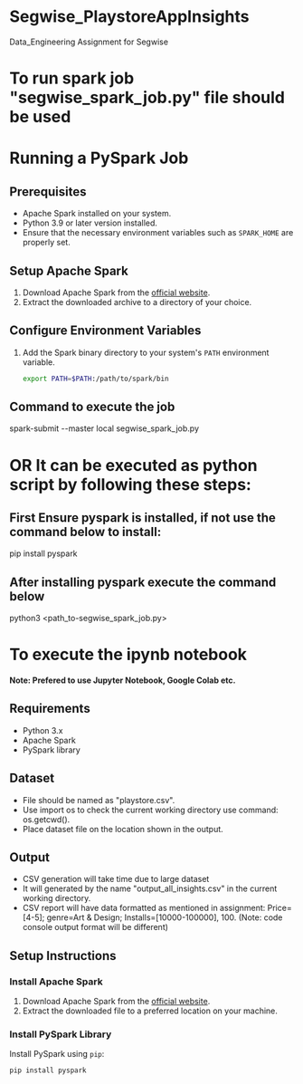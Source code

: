 # Segwise_PlaystoreAppInsights

Data_Engineering Assignment for Segwise

# To run spark job "segwise_spark_job.py" file should be used

# Running a PySpark Job

## Prerequisites

- Apache Spark installed on your system.
- Python 3.9 or later version installed.
- Ensure that the necessary environment variables such as `SPARK_HOME` are properly set.

## Setup Apache Spark

1. Download Apache Spark from the [official website](https://spark.apache.org/downloads.html).
2. Extract the downloaded archive to a directory of your choice.

## Configure Environment Variables

1. Add the Spark binary directory to your system's `PATH` environment variable.
   ```bash
   export PATH=$PATH:/path/to/spark/bin
   ```

## Command to execute the job

spark-submit --master local segwise_spark_job.py

# OR It can be executed as python script by following these steps:

## First Ensure pyspark is installed, if not use the command below to install:

pip install pyspark

## After installing pyspark execute the command below

python3 <path_to-segwise_spark_job.py>

# To execute the ipynb notebook

#### Note: Prefered to use Jupyter Notebook, Google Colab etc.

## Requirements

- Python 3.x
- Apache Spark
- PySpark library

## Dataset

- File should be named as "playstore.csv".
- Use import os to check the current working directory use command: os.getcwd().
- Place dataset file on the location shown in the output.

## Output

- CSV generation will take time due to large dataset
- It will generated by the name "output_all_insights.csv" in the current working directory.
- CSV report will have data formatted as mentioned in assignment: Price=[4-5]; genre=Art & Design; Installs=[10000-100000], 100. (Note: code console output format will be different)

## Setup Instructions

### Install Apache Spark

1. Download Apache Spark from the [official website](https://spark.apache.org/downloads.html).
2. Extract the downloaded file to a preferred location on your machine.

### Install PySpark Library

Install PySpark using `pip`:

```bash
pip install pyspark


```

